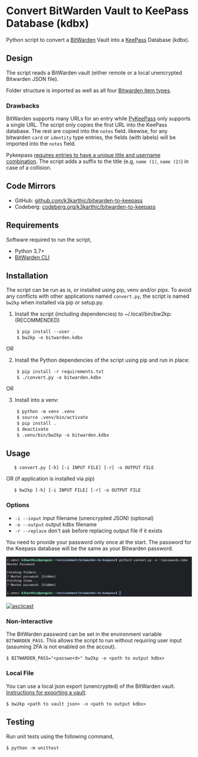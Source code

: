 # Convert BitWarden Vault to KeePass Database (kdbx)

Python script to convert a [BitWarden][1] Vault into a [KeePass][2] Database
(kdbx).

## Design

The script reads a BitWarden vault (either remote or a local unencrypted
Bitwarden JSON file).

Folder structure is imported as well as all four [Bitwarden item types][4].

### Drawbacks

BitWarden supports many URLs for an entry while [PyKeePass][5] only supports a
single URL. The script only copies the first URL into the KeePass database. The
rest are copied into the `notes` field. likewise, for any bitwarden `card` or
`identity` type entries, the fields (with labels) will be imported into the
`notes` field.

Pykeepass [requires entries to have a unique title and username combination][6].
The script adds a suffix to the title (e.g, `name (1)`, `name (2)`) in case of a
collision.

## Code Mirrors

* GitHub: [github.com/k3karthic/bitwarden-to-keepass](https://github.com/k3karthic/bitwarden-to-keepass/)
* Codeberg: [codeberg.org/k3karthic/bitwarden-to-keepass](https://codeberg.org/k3karthic/bitwarden-to-keepass/)

## Requirements

Software required to run the script,
* Python 3.7+
* [BitWarden CLI][3]

## Installation

The script can be run as is, or installed using pip, venv and/or pipx. To avoid
any conflicts with other applications named `convert.py`, the script is named
`bw2kp` when installed via pip or setup.py.

1. Install the script (including dependencies) to ~/.local/bin/bw2kp:
   (RECOMMENDED)
   
```
    $ pip install --user .
    $ bw2kp -o bitwarden.kdbx
```   
   
OR

2. Install the Python dependencies of the script using pip and run in place:

```
    $ pip install -r requirements.txt
    $ ./convert.py -o bitwarden.kdbx
```

OR

3. Install into a venv:
   
```
    $ python -m venv .venv
    $ source .venv/bin/activate
    $ pip install .
    $ deactivate
    $ .venv/bin/bw2kp -o bitwarden.kdbx
```

## Usage

```
   $ convert.py [-h] [-i INPUT FILE] [-r] -o OUTPUT FILE
```
 
 OR (if application is installed via pip)
 
```
   $ bw2kp [-h] [-i INPUT FILE] [-r] -o OUTPUT FILE
```

### Options

* `-i --input` input filename (unencrypted JSON) (optional)
* `-o --output` output kdbx filename
* `-r --replace` don't ask before replacing output file if it exists

You need to provide your password only once at the start. The password for the
Keepass database will be the same as your Bitwarden password.

![screenshot of run](assets/screenshot.png)

[![asciicast](https://asciinema.org/a/449042.svg)](https://asciinema.org/a/449042)

### Non-Interactive

The BitWarden password can be set in the environment variable `BITWARDEN_PASS`.
This allows the script to run without requiring user input (assuming 2FA is not
enabled on the accout).

    $ BITWARDEN_PASS="<password>" bw2kp -o <path to output kdbx>

### Local File

You can use a local json export (unencrypted) of the BitWarden vault.
[Instructions for exporting a vault][7].

    $ bw2kp <path to vault json> -o <path to output kdbx>


## Testing

Run unit tests using the following command,

    $ python -m unittest

[1]: https://bitwarden.com/ "Bitwarden.com"
[2]: https://keepass.info/ "Keepass"
[3]: https://bitwarden.com/help/article/cli/ "Bitwarden CLI"
[4]: https://bitwarden.com/help/article/cli/#enums "Bitwarden Item Types"
[5]: https://github.com/libkeepass/pykeepass#adding-entries "Pykeepass Adding Entries"
[6]: https://github.com/libkeepass/pykeepass/blob/master/pykeepass/pykeepass.py#l612 "Pykeepass Unique Entries"
[7]: https://bitwarden.com/help/article/export-your-data/ "Bitwarden Export"
